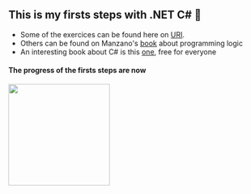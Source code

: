 ## This is my firsts steps with .NET C# :stars:

* Some of the exercices can be found here on [URI](https://www.urionlinejudge.com.br/judge/pt/profile/563387?page=3).
* Others can be found on Manzano's [book](https://www.amazon.com.br/Algoritmos-Desenvolvimento-Programação-Computadores-Atualizada/dp/8536531452/ref=asc_df_8536531452/?tag=googleshopp00-20&linkCode=df0&hvadid=379748659420&hvpos=&hvnetw=g&hvrand=4484277160908697035&hvpone=&hvptwo=&hvqmt=&hvdev=c&hvdvcmdl=&hvlocint=&hvlocphy=1032132&hvtargid=pla-811137648208&psc=1) about programming logic
* An interesting book about C# is this [one](https://livrocsharp.com.br), free for everyone 

#### The progress of the firsts steps are now
<img src="https://media2.giphy.com/media/WqA2ZMPc1ddTIbRupZ/giphy.gif?cid=790b761142482a39c41a937ca07dfb1e471257f7af8f2bad&rid=giphy.gif&ct=g" width="200">
